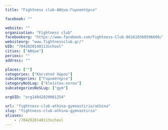 ```yaml
---
title: "Fightness club-Αθήνα-Γυμναστήριο"

facebook: ""

website: ""
organisation: "Fightness club"
facebookorg: "https://www.facebook.com/Fightness-Club-861610360596609/"
websiteorg: "www.fightnessclub.gr/"
UID: "7042020140113school"
cities: ["Αθήνα"]
perioxi: ""
address: ""

places: [""]
categories: ["Κλειστού Χώρου"]
subcategories: ["Γυμναστήριο"]
categoryNoSLug: ["kleistou-xorou"]
subcategoriesNoSLug: ["gym"]

orgUID: "org14042020001254"

url: "fightness-club-athina-gymnastirio/athina"
slug: "fightness-club-athina-gymnastirio"
aliases:
    - /7042020140113school
---
```





